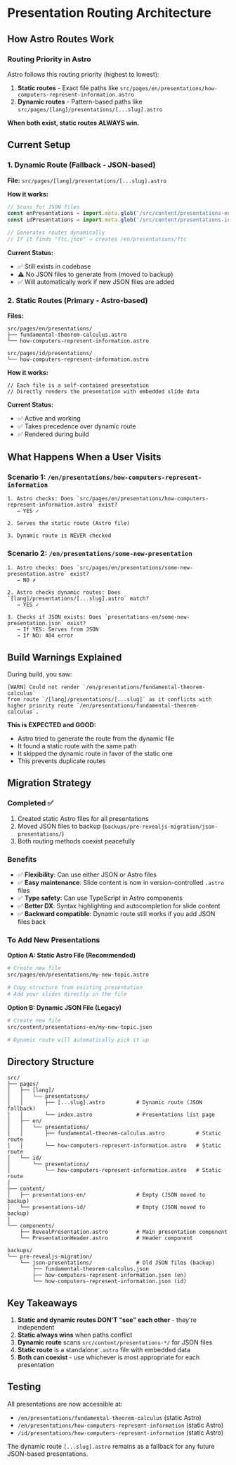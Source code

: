 # Presentation Routing Architecture

## How Astro Routes Work

### Routing Priority in Astro

Astro follows this routing priority (highest to lowest):

1. **Static routes** - Exact file paths like `src/pages/en/presentations/how-computers-represent-information.astro`
2. **Dynamic routes** - Pattern-based paths like `src/pages/[lang]/presentations/[...slug].astro`

**When both exist, static routes ALWAYS win.**

## Current Setup

### 1. Dynamic Route (Fallback - JSON-based)
**File:** `src/pages/[lang]/presentations/[...slug].astro`

**How it works:**
```javascript
// Scans for JSON files
const enPresentations = import.meta.glob('/src/content/presentations-en/*.json');
const idPresentations = import.meta.glob('/src/content/presentations-id/*.json');

// Generates routes dynamically
// If it finds "ftc.json" → creates /en/presentations/ftc
```

**Current Status:**
- ✅ Still exists in codebase
- ⚠️ No JSON files to generate from (moved to backup)
- ✅ Will automatically work if new JSON files are added

### 2. Static Routes (Primary - Astro-based)
**Files:**
```
src/pages/en/presentations/
├── fundamental-theorem-calculus.astro
└── how-computers-represent-information.astro

src/pages/id/presentations/
└── how-computers-represent-information.astro
```

**How it works:**
```astro
// Each file is a self-contained presentation
// Directly renders the presentation with embedded slide data
```

**Current Status:**
- ✅ Active and working
- ✅ Takes precedence over dynamic route
- ✅ Rendered during build

## What Happens When a User Visits

### Scenario 1: `/en/presentations/how-computers-represent-information`

```
1. Astro checks: Does `src/pages/en/presentations/how-computers-represent-information.astro` exist?
   → YES ✓

2. Serves the static route (Astro file)

3. Dynamic route is NEVER checked
```

### Scenario 2: `/en/presentations/some-new-presentation`

```
1. Astro checks: Does `src/pages/en/presentations/some-new-presentation.astro` exist?
   → NO ✗

2. Astro checks dynamic routes: Does `[lang]/presentations/[...slug].astro` match?
   → YES ✓

3. Checks if JSON exists: Does `presentations-en/some-new-presentation.json` exist?
   → If YES: Serves from JSON
   → If NO: 404 error
```

## Build Warnings Explained

During build, you saw:
```
[WARN] Could not render `/en/presentations/fundamental-theorem-calculus`
from route `/[lang]/presentations/[...slug]` as it conflicts with
higher priority route `/en/presentations/fundamental-theorem-calculus`.
```

**This is EXPECTED and GOOD:**
- Astro tried to generate the route from the dynamic file
- It found a static route with the same path
- It skipped the dynamic route in favor of the static one
- This prevents duplicate routes

## Migration Strategy

### Completed ✅
1. Created static Astro files for all presentations
2. Moved JSON files to backup (`backups/pre-revealjs-migration/json-presentations/`)
3. Both routing methods coexist peacefully

### Benefits
- ✅ **Flexibility**: Can use either JSON or Astro files
- ✅ **Easy maintenance**: Slide content is now in version-controlled `.astro` files
- ✅ **Type safety**: Can use TypeScript in Astro components
- ✅ **Better DX**: Syntax highlighting and autocompletion for slide content
- ✅ **Backward compatible**: Dynamic route still works if you add JSON files back

### To Add New Presentations

**Option A: Static Astro File (Recommended)**
```bash
# Create new file
src/pages/en/presentations/my-new-topic.astro

# Copy structure from existing presentation
# Add your slides directly in the file
```

**Option B: Dynamic JSON File (Legacy)**
```bash
# Create new file
src/content/presentations-en/my-new-topic.json

# Dynamic route will automatically pick it up
```

## Directory Structure

```
src/
├── pages/
│   ├── [lang]/
│   │   └── presentations/
│   │       ├── [...slug].astro          # Dynamic route (JSON fallback)
│   │       └── index.astro              # Presentations list page
│   ├── en/
│   │   └── presentations/
│   │       ├── fundamental-theorem-calculus.astro          # Static route
│   │       └── how-computers-represent-information.astro   # Static route
│   └── id/
│       └── presentations/
│           └── how-computers-represent-information.astro   # Static route
│
├── content/
│   ├── presentations-en/                # Empty (JSON moved to backup)
│   └── presentations-id/                # Empty (JSON moved to backup)
│
└── components/
    ├── RevealPresentation.astro         # Main presentation component
    └── PresentationHeader.astro         # Header component

backups/
└── pre-revealjs-migration/
    └── json-presentations/              # Old JSON files (backup)
        ├── fundamental-theorem-calculus.json
        ├── how-computers-represent-information.json (en)
        └── how-computers-represent-information.json (id)
```

## Key Takeaways

1. **Static and dynamic routes DON'T "see" each other** - they're independent
2. **Static always wins** when paths conflict
3. **Dynamic route** scans `src/content/presentations-*/` for JSON files
4. **Static route** is a standalone `.astro` file with embedded data
5. **Both can coexist** - use whichever is most appropriate for each presentation

## Testing

All presentations are now accessible at:
- `/en/presentations/fundamental-theorem-calculus` (static Astro)
- `/en/presentations/how-computers-represent-information` (static Astro)
- `/id/presentations/how-computers-represent-information` (static Astro)

The dynamic route `[...slug].astro` remains as a fallback for any future JSON-based presentations.
